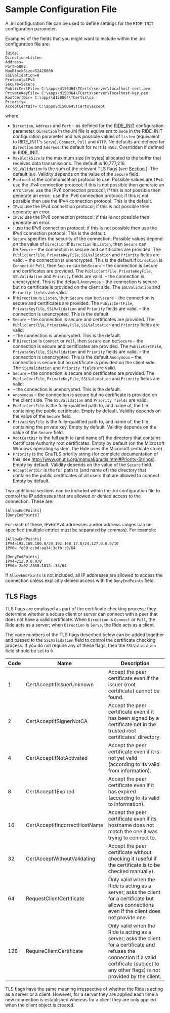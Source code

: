 # Sample Configuration File

A .ini configuration file can be used to define settings for the `RIDE_INIT` configuration parameter.

Examples of the fields that you might want to include within the .ini configuration file are:
```
[Ride]
Direction=Listen
Address=
Port=5002
MaxBlockSize=52428800
SSLValidation=0
Protocol=IPv4
Secure=Secure
PublicCertFile= C:\apps\d150U64\TCerts\server\localhost-cert.pem
PrivateKeyFile= C:\apps\d150U64\TCerts\server\localhost-key.pem
RootCertDir= C:\apps\d150U64\TCertss\ca
Priority=
AcceptCertDir= C:\apps\d150U64\TCerts\accept
```

where:

- `Direction`, `Address` and `Port` – as defined for the [RIDE_INIT](ridespecific_language_features.md/#ride_init) configuration parameter. `Direction` in the .ini file is equivalent to `mode` in the RIDE_INIT configuration parameter and has possible values of `Listen` (equivalent to RIDE_INIT's `Serve`), `Connect`, `Poll` and `HTTP`. No defaults are defined for `Direction` and `Address`; the default for `Port` is `4502`. Overridden if defined in RIDE_INIT.
- `MaxBlockSize` is the maximum size (in bytes) allocated to the buffer that receives data transmissions. The default is 16,777,216.
- `SSLValidation` is the sum of the relevant TLS flags (see [Section ](#tls_flags)). The default is `0`. Validity depends on the value of the `Secure` field.
- `Protocol` is the communication protocol to use. Possible values are:`IPv4`: use the IPv4 connection protocol; if this is not possible then generate an error.`IPv6`: use the IPv6 connection protocol; if this is not possible then generate an error.<empty>: use the IPv6 connection protocol; if this is not possible then use the IPv4 connection protocol. This is the default.
- `IPv4`: use the IPv4 connection protocol; if this is not possible then generate an error.
- `IPv6`: use the IPv6 connection protocol; if this is not possible then generate an error.
- <empty>: use the IPv6 connection protocol; if this is not possible then use the IPv4 connection protocol. This is the default.
- `Secure` specifies the security of the connection. Possible values depend on the value of `Direction`:If `Direction` is `Listen`, then `Secure` can be:`Secure` – the connection is secure and certificates are provided. The `PublicCertFile`, `PrivateKeyFile`, `SSLValidation` and `Priority` fields are valid.<empty> – the connection is unencrypted. This is the default.If `Direction` is `Connect` or `Poll`, then `Secure` can be:`Secure` – the connection is secure and certificates are provided. The `PublicCertFile`, `PrivateKeyFile`, `SSLValidation` and `Priority` fields are valid.<empty> – the connection is unencrypted. This is the default.`Anonymous` – the connection is secure but no certificate is provided on the client side. The `SSLValidation` and `Priority fields` are valid.
- If `Direction` is `Listen`, then `Secure` can be:`Secure` – the connection is secure and certificates are provided. The `PublicCertFile`, `PrivateKeyFile`, `SSLValidation` and `Priority` fields are valid.<empty> – the connection is unencrypted. This is the default.
- `Secure` – the connection is secure and certificates are provided. The `PublicCertFile`, `PrivateKeyFile`, `SSLValidation` and `Priority` fields are valid.
- <empty> – the connection is unencrypted. This is the default.
- If `Direction` is `Connect` or `Poll`, then `Secure` can be:`Secure` – the connection is secure and certificates are provided. The `PublicCertFile`, `PrivateKeyFile`, `SSLValidation` and `Priority` fields are valid.<empty> – the connection is unencrypted. This is the default.`Anonymous` – the connection is secure but no certificate is provided on the client side. The `SSLValidation` and `Priority fields` are valid.
- `Secure` – the connection is secure and certificates are provided. The `PublicCertFile`, `PrivateKeyFile`, `SSLValidation` and `Priority` fields are valid.
- <empty> – the connection is unencrypted. This is the default.
- `Anonymous` – the connection is secure but no certificate is provided on the client side. The `SSLValidation` and `Priority fields` are valid.
- `PublicCertFile` is the fully-qualified path to, and name of, the file containing the public certificate. Empty by default. Validity depends on the value of the `Secure` field.
- `PrivateKeyFile` is the fully-qualified path to, and name of, the file containing the private key. Empty by default. Validity depends on the value of the `Secure` field.
- `RootCertDir` is the full path to (and name of) the directory that contains Certificate Authority root certificates. Empty by default (on the Microsoft Windows operating system, the Ride uses the Microsoft certicate store).
- `Priority` is the GnuTLS priority string (for complete documentation of this, see http://www.gnutls.org/manual/gnutls.html#Priority-Strings). Empty by default. Validity depends on the value of the `Secure` field.
- `AcceptCertDir` is the full path to (and name of) the directory that contains the public certificates of all users that are allowed to connect. Empty by default.

Two additional sections can be included within the .ini configuration file to control the IP addresses that are allowed or denied access to the connection. These are:
```
[AllowEndPoints]
[DenyEndPoints]
```

For each of these, IPv6/IPv4 addresses and/or address ranges can be specified (multiple entries must be separated by commas). For example:
```
[AllowEndPoints]
IPV4=192.168.100.0/24,192.168.17.0/24,127.0.0.0/10
IPV6= fe80:ccbd:aa34:3cfb::0/64
```

```
[DenyEndPoints]
IPV4=212.0.0.0/8
IPV6= 2a02:2658:1012::35/64
```

If `AllowEndPoints` is not included, all IP addresses are allowed to access the connection unless explicitly denied access with the `DenyEndPoints` field.

## TLS Flags

TLS flags are employed as part of the certificate checking process; they determine whether a secure client or server can connect with a peer that does not have a valid certificate. When `Direction` is `Connect` or `Poll`, the Ride acts as a server; when `Direction` is `Serve`, the Ride acts as a client.

The code numbers of the TLS flags described below can be added together and passed to the `SSLValidation` field to control the certificate checking process. If you do not require any of these flags, then the `SSLValidation` field should be set to `0`.

| Code | Name | Description |
| --- | --- | --- |
| 1 | CertAcceptIfIssuerUnknown | Accept the peer certificate even if the issuer (root certificate) cannot be found. |
| 2 | CertAcceptIfSignerNotCA | Accept the peer certificate even if it has been signed by a certificate not in the trusted root certificates' directory. |
| 4 | CertAcceptIfNotActivated | Accept the peer certificate even if it is not yet valid (according to its valid from information). |
| 8 | CertAcceptIfExpired | Accept the peer certificate even if it has expired (according to its valid to information). |
| 16 | CertAcceptIfIncorrectHostName | Accept the peer certificate even if its hostname does not match the one it was trying to connect to. |
| 32 | CertAcceptWithoutValidating | Accept the peer certificate without checking it (useful if the certificate is to be checked manually). |
| 64 | RequestClientCertificate | Only valid when the Ride is acting as a server; asks the client for a certificate but allows connections even if the client does not provide one. |
| 128 | RequireClientCertificate | Only valid when the Ride is acting as a server; asks the client for a certificate and refuses the connection if a valid certificate (subject to any other flags) is not provided by the client. |

TLS flags have the same meaning irrespective of whether the Ride is acting as a server or a client. However, for a server they are applied each time a new connection is established whereas for a client they are only applied when the client object is created.



